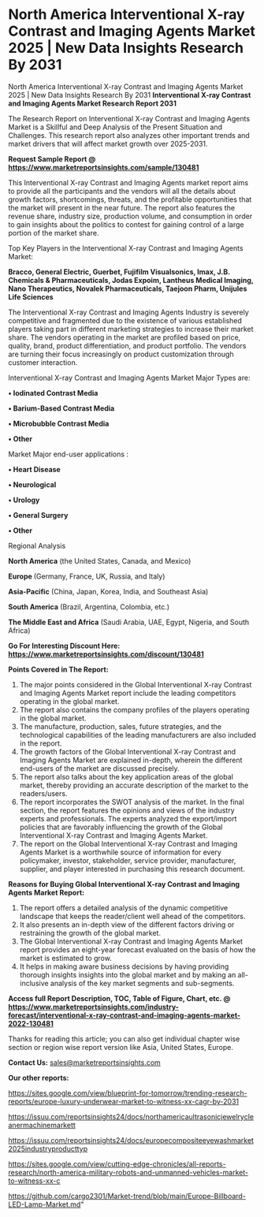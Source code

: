 # North America Interventional X-ray Contrast and Imaging Agents Market 2025 | New Data Insights Research By 2031
 North America Interventional X-ray Contrast and Imaging Agents Market 2025 | New Data Insights Research By 2031
<strong>Interventional X-ray Contrast and Imaging Agents Market Research Report 2031</strong>

The Research Report on Interventional X-ray Contrast and Imaging Agents Market is a Skillful and Deep Analysis of the Present Situation and Challenges. This research report also analyzes other important trends and market drivers that will affect market growth over 2025-2031.

<strong>Request Sample Report @ <a href=https://www.marketreportsinsights.com/sample/130481>https://www.marketreportsinsights.com/sample/130481</a></strong>

This Interventional X-ray Contrast and Imaging Agents market report aims to provide all the participants and the vendors will all the details about growth factors, shortcomings, threats, and the profitable opportunities that the market will present in the near future. The report also features the revenue share, industry size, production volume, and consumption in order to gain insights about the politics to contest for gaining control of a large portion of the market share.

Top Key Players in the Interventional X-ray Contrast and Imaging Agents Market:

<strong>Bracco, General Electric, Guerbet, Fujifilm Visualsonics, Imax, J.B. Chemicals & Pharmaceuticals, Jodas Expoim, Lantheus Medical Imaging, Nano Therapeutics, Novalek Pharmaceuticals, Taejoon Pharm, Unijules Life Sciences</strong>

The Interventional X-ray Contrast and Imaging Agents Industry is severely competitive and fragmented due to the existence of various established players taking part in different marketing strategies to increase their market share. The vendors operating in the market are profiled based on price, quality, brand, product differentiation, and product portfolio. The vendors are turning their focus increasingly on product customization through customer interaction.

Interventional X-ray Contrast and Imaging Agents Market Major Types are:

<strong>• Iodinated Contrast Media

• Barium-Based Contrast Media

• Microbubble Contrast Media

• Other</strong>

Market Major end-user applications :

<strong>• Heart Disease

• Neurological

• Urology

• General Surgery

• Other</strong>

Regional Analysis

</u><strong><b>North America</b></strong> (the United States, Canada, and Mexico)

<strong><b>Europe </b></strong>(Germany, France, UK, Russia, and Italy)

<strong><b>Asia-Pacific</b></strong> (China, Japan, Korea, India, and Southeast Asia)

<strong><b>South America</b></strong> (Brazil, Argentina, Colombia, etc.)

<strong><b>The Middle East and Africa</b></strong> (Saudi Arabia, UAE, Egypt, Nigeria, and South Africa)

<strong>Go For Interesting Discount Here: <a href=https://www.marketreportsinsights.com/discount/130481>https://www.marketreportsinsights.com/discount/130481</a></strong>

<strong>Points Covered in The Report:</strong>
<ol>
  <li>The major points considered in the Global Interventional X-ray Contrast and Imaging Agents Market report include the leading competitors operating in the global market.</li>
  <li>The report also contains the company profiles of the players operating in the global market.</li>
  <li>The manufacture, production, sales, future strategies, and the technological capabilities of the leading manufacturers are also included in the report.</li>
  <li>The growth factors of the Global Interventional X-ray Contrast and Imaging Agents Market are explained in-depth, wherein the different end-users of the market are discussed precisely.</li>
  <li>The report also talks about the key application areas of the global market, thereby providing an accurate description of the market to the readers/users.</li>
  <li>The report incorporates the SWOT analysis of the market. In the final section, the report features the opinions and views of the industry experts and professionals. The experts analyzed the export/import policies that are favorably influencing the growth of the Global Interventional X-ray Contrast and Imaging Agents Market.</li>
  <li>The report on the Global Interventional X-ray Contrast and Imaging Agents Market is a worthwhile source of information for every policymaker, investor, stakeholder, service provider, manufacturer, supplier, and player interested in purchasing this research document.</li>
</ol>
<strong>Reasons for Buying Global Interventional X-ray Contrast and Imaging Agents Market Report:</strong>

<ol>
  <li>The report offers a detailed analysis of the dynamic competitive landscape that keeps the reader/client well ahead of the competitors.</li>
  <li>It also presents an in-depth view of the different factors driving or restraining the growth of the global market.</li>
  <li>The Global Interventional X-ray Contrast and Imaging Agents Market report provides an eight-year forecast evaluated on the basis of how the market is estimated to grow.</li>
  <li>It helps in making aware business decisions by having providing thorough insights insights into the global market and by making an all-inclusive analysis of the key market segments and sub-segments.</li>
</ol>
<strong>Access full Report Description, TOC, Table of Figure, Chart, etc. @ <a href=https://www.marketreportsinsights.com/industry-forecast/interventional-x-ray-contrast-and-imaging-agents-market-2022-130481>https://www.marketreportsinsights.com/industry-forecast/interventional-x-ray-contrast-and-imaging-agents-market-2022-130481</a></strong>


Thanks for reading this article; you can also get individual chapter wise section or region wise report version like Asia, United States, Europe.

<strong>Contact Us:</strong>
sales@marketreportsinsights.com

<strong>Our other reports:</strong>

<a href=https://sites.google.com/view/blueprint-for-tomorrow/trending-research-reports/europe-luxury-underwear-market-to-witness-xx-cagr-by-2031>https://sites.google.com/view/blueprint-for-tomorrow/trending-research-reports/europe-luxury-underwear-market-to-witness-xx-cagr-by-2031</a>

<a href=https://issuu.com/reportsinsights24/docs/northamericaultrasonicjewelrycleanermachinemarkett>https://issuu.com/reportsinsights24/docs/northamericaultrasonicjewelrycleanermachinemarkett</a>

<a href=https://issuu.com/reportsinsights24/docs/europecompositeeyewashmarket2025industryproducttyp>https://issuu.com/reportsinsights24/docs/europecompositeeyewashmarket2025industryproducttyp</a>

<a href=https://sites.google.com/view/cutting-edge-chronicles/all-reports-research/north-america-military-robots-and-unmanned-vehicles-market-to-witness-xx-c>https://sites.google.com/view/cutting-edge-chronicles/all-reports-research/north-america-military-robots-and-unmanned-vehicles-market-to-witness-xx-c</a>

<a href=https://github.com/cargo2301/Market-trend/blob/main/Europe-Billboard-LED-Lamp-Market.md>https://github.com/cargo2301/Market-trend/blob/main/Europe-Billboard-LED-Lamp-Market.md</a>"
